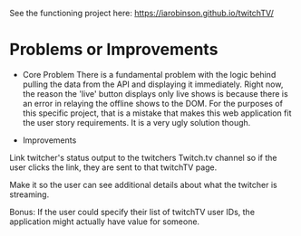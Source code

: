 

See the functioning project here:
https://iarobinson.github.io/twitchTV/


# Problems or Improvements

- Core Problem
There is a fundamental problem with the logic behind pulling the data from the API and displaying it immediately. Right now, the reason the 'live' button displays only live shows is because there is an error in relaying the offline shows to the DOM. For the purposes of this specific project, that is a mistake that makes this web application fit the user story requirements. It is a very ugly solution though.

- Improvements

Link twitcher's status output to the twitchers Twitch.tv channel so if the user clicks the link, they are sent to that twitchTV page.

Make it so the user can see additional details about what the twitcher is streaming.

Bonus: If the user could specify their list of twitchTV user IDs, the application might actually have value for someone.
